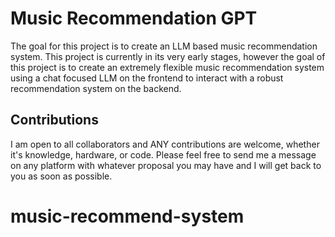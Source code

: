 # Music Recommendation GPT

The goal for this project is to create an LLM based music recommendation system. This project is currently in its very early stages, however the goal of this project is to create an extremely flexible music recommendation system using a chat focused LLM on the frontend to interact with a robust recommendation system on the backend.

## Contributions

I am open to all collaborators and ANY contributions are welcome, whether it's knowledge, hardware, or code. Please feel free to send me a message on any platform with whatever proposal you may have and I will get back to you as soon as possible.
# music-recommend-system
